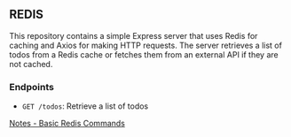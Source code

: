 ## REDIS

This repository contains a simple Express server that uses Redis for caching and Axios for making HTTP requests. The server retrieves a list of todos from a Redis cache or fetches them from an external API if they are not cached.

### Endpoints

- `GET /todos`: Retrieve a list of todos

[Notes - Basic Redis Commands](https://www.notion.so/Redis-234c302d66e2805f9456c1fb00d58bcf)